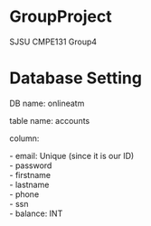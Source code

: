 # GroupProject
SJSU CMPE131 Group4

<h1> Database Setting </h1>
<p>DB name: onlineatm</p>
<p>table name: accounts</p>
<p>column:</p>
- email: Unique (since it is our ID) <br>
- password <br>
- firstname <br>
- lastname <br>
- phone <br>
- ssn <br>
- balance: INT

